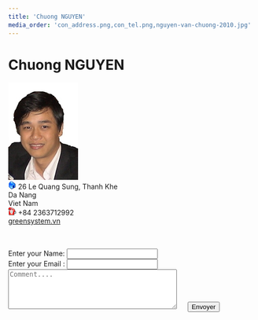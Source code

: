```yaml
---
title: 'Chuong NGUYEN'
media_order: 'con_address.png,con_tel.png,nguyen-van-chuong-2010.jpg'
---
```


# Chuong NGUYEN
 
 ![VanChuongNguyen](nguyen-van-chuong-2010.jpg)<br>
![address](con_address.png)
26 Le Quang Sung, Thanh Khe<br>
Da Nang<br>
Viet Nam<br>
![phone](con_tel.png) +84 2363712992<br>
[greensystem.vn](http://www.greensystem.vn)<br><br>

<form id="test-form" action="https://script.google.com/macros/s/AKfycbzaNoaa2sfFvX3oDiK736EomoRQailVAppaqMCE5oTJZ5Paf0M/exec" method="GET" name="gữi email"><br>
Enter your Name: <input type="text" name="name" > <br>
Enter your Email : <input type="email" name="email" required><br>
<textarea rows="5" cols="40" name="description" placeholder="Comment....">
</textarea> &ensp;&ensp;
    <button type="submit"id="submit-form"> Envoyer </button><br><br>
 </form>
 
 <script src="http://code.jquery.com/jquery-1.12.0.min.js"></script>
<script type="text/javascript">
 $(document).ready(function()
 { 
   var submit = $("button[type='submit']");
   submit.click(function()
               {
                  var data = $('form#test-form').serialize();
                  $.ajax({
                            type : 'GET', 
                            url : 'https://script.google.com/macros/s/AKfycbzaNoaa2sfFvX3oDiK736EomoRQailVAppaqMCE5oTJZ5Paf0M/exec',
                            dataType:'json',
                            crossDomain : true,
                            data : data,
                            success : function(data)
                          { 
                  if(data == 'false') 
                          {
                             alert('KO');
                          }else{
                              alert(' added to the form ');
                              location.reload();
                          }
               }
    });
    return false;
   });
 });
</script>
